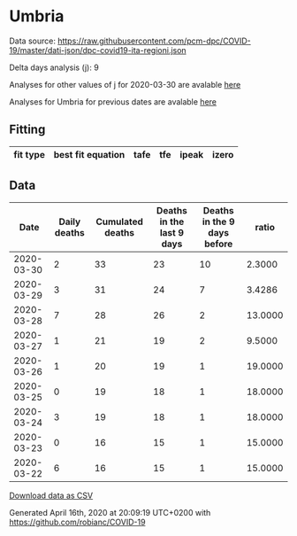 # Umbria

Data source: https://raw.githubusercontent.com/pcm-dpc/COVID-19/master/dati-json/dpc-covid19-ita-regioni.json

Delta days analysis (j): 9

Analyses for other values of j for 2020-03-30 are avalable [here](../2020-03-30/README.md)

Analyses for Umbria for previous dates are avalable [here](../README.md)

## Fitting 
|fit type|best fit equation|tafe|tfe|ipeak|izero|
|-------|-----|--------|------|---|---|

## Data
|Date|Daily deaths|Cumulated deaths|Deaths in the last 9 days|Deaths in the 9 days before|ratio|
|----|----------|-----------|-------|--------------------|-----|
|2020-03-30|2|33|23|10|2.3000|
|2020-03-29|3|31|24|7|3.4286|
|2020-03-28|7|28|26|2|13.0000|
|2020-03-27|1|21|19|2|9.5000|
|2020-03-26|1|20|19|1|19.0000|
|2020-03-25|0|19|18|1|18.0000|
|2020-03-24|3|19|18|1|18.0000|
|2020-03-23|0|16|15|1|15.0000|
|2020-03-22|6|16|15|1|15.0000|

[Download data as CSV](COVID-19_umbria_j9_2020-03-30.csv)

Generated April 16th, 2020 at 20:09:19 UTC+0200 with https://github.com/robianc/COVID-19
